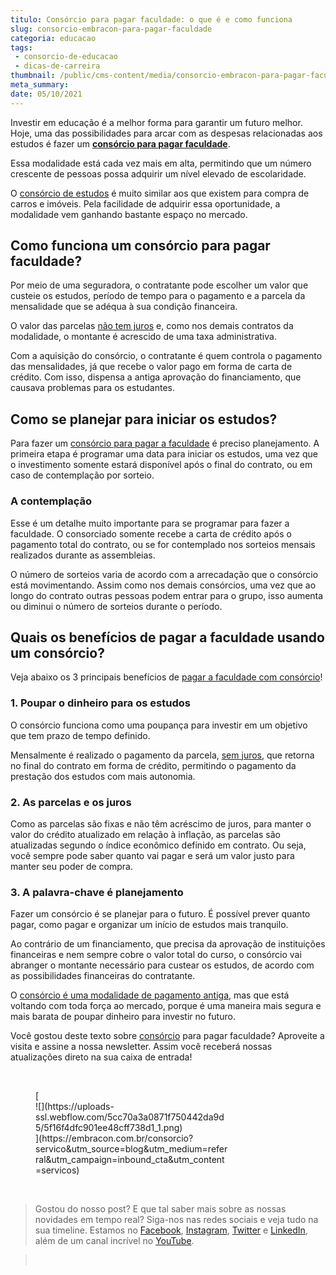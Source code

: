 ```yaml
---
titulo: Consórcio para pagar faculdade: o que é e como funciona
slug: consorcio-embracon-para-pagar-faculdade
categoria: educacao
tags:
 - consorcio-de-educacao
 - dicas-de-carreira
thumbnail: /public/cms-content/media/consorcio-embracon-para-pagar-faculdade.jpg
meta_summary: 
date: 05/10/2021
---
```

Investir em educação é a melhor forma para garantir um futuro melhor. Hoje, uma das possibilidades para arcar com as despesas relacionadas aos estudos é fazer um [**consórcio para pagar faculdade**](https://www.embracon.com.br/consorcio-servicos).

Essa modalidade está cada vez mais em alta, permitindo que um número crescente de pessoas possa adquirir um nível elevado de escolaridade.

O [consórcio de estudos](https://www.embracon.com.br/blog/como-funciona-o-consorcio-embracon-para-pagar-faculdade) é muito similar aos que existem para compra de carros e imóveis. Pela facilidade de adquirir essa oportunidade, a modalidade vem ganhando bastante espaço no mercado.

Como funciona um consórcio para pagar faculdade?
------------------------------------------------

Por meio de uma seguradora, o contratante pode escolher um valor que custeie os estudos, período de tempo para o pagamento e a parcela da mensalidade que se adéqua à sua condição financeira.

O valor das parcelas [não tem juros](https://www.embracon.com.br/blog/consorcio-nao-tem-juros-entenda) e, como nos demais contratos da modalidade, o montante é acrescido de uma taxa administrativa.

Com a aquisição do consórcio, o contratante é quem controla o pagamento das mensalidades, já que recebe o valor pago em forma de carta de crédito. Com isso, dispensa a antiga aprovação do financiamento, que causava problemas para os estudantes.

Como se planejar para iniciar os estudos?
-----------------------------------------

Para fazer um [consórcio para pagar a faculdade](https://www.embracon.com.br/consorcio-servicos) é preciso planejamento. A primeira etapa é programar uma data para iniciar os estudos, uma vez que o investimento somente estará disponível após o final do contrato, ou em caso de contemplação por sorteio.

### A contemplação

Esse é um detalhe muito importante para se programar para fazer a faculdade. O consorciado somente recebe a carta de crédito após o pagamento total do contrato, ou se for contemplado nos sorteios mensais realizados durante as assembleias.

O número de sorteios varia de acordo com a arrecadação que o consórcio está movimentando. Assim como nos demais consórcios, uma vez que ao longo do contrato outras pessoas podem entrar para o grupo, isso aumenta ou diminui o número de sorteios durante o período.

Quais os benefícios de pagar a faculdade usando um consórcio?
-------------------------------------------------------------

Veja abaixo os 3 principais benefícios de [pagar a faculdade com consórcio](https://www.embracon.com.br/consorcio-servicos)!

### 1. Poupar o dinheiro para os estudos

O consórcio funciona como uma poupança para investir em um objetivo que tem prazo de tempo definido.

Mensalmente é realizado o pagamento da parcela, [sem juros](https://www.embracon.com.br/blog/consorcio-nao-tem-juros-entenda), que retorna no final do contrato em forma de crédito, permitindo o pagamento da prestação dos estudos com mais autonomia.

### 2. As parcelas e os juros

Como as parcelas são fixas e não têm acréscimo de juros, para manter o valor do crédito atualizado em relação à inflação, as parcelas são atualizadas segundo o índice econômico definido em contrato. Ou seja, você sempre pode saber quanto vai pagar e será um valor justo para manter seu poder de compra.

### 3. A palavra-chave é planejamento

Fazer um consórcio é se planejar para o futuro. É possível prever quanto pagar, como pagar e organizar um início de estudos mais tranquilo.

Ao contrário de um financiamento, que precisa da aprovação de instituições financeiras e nem sempre cobre o valor total do curso, o consórcio vai abranger o montante necessário para custear os estudos, de acordo com as possibilidades financeiras do contratante.

O [consórcio é uma modalidade de pagamento antiga](https://www.embracon.com.br/conhecaoconsorcio/o-que-e-consorcio), mas que está voltando com toda força ao mercado, porque é uma maneira mais segura e mais barata de poupar dinheiro para investir no futuro.

Você gostou deste texto sobre [consórcio](https://www.embracon.com.br/consorcio-servicos) para pagar faculdade? Aproveite a visita e assine a nossa newsletter. Assim você receberá nossas atualizações direto na sua caixa de entrada!

‍

<figure class="w-richtext-figure-type-image w-richtext-align-center" style="max-width:310px">[<div>![](https://uploads-ssl.webflow.com/5cc70a3a0871f750442da9d5/5f16f4dfc901ee48cff738d1_1.png)</div>](https://embracon.com.br/consorcio?servico&utm_source=blog&utm_medium=referral&utm_campaign=inbound_cta&utm_content=servicos)</figure>‍

> Gostou do nosso post? E que tal saber mais sobre as nossas novidades em tempo real? Siga-nos nas redes sociais e veja tudo na sua timeline. Estamos no [Facebook](https://www.facebook.com/embracon/), [Instagram](https://www.instagram.com/embraconoficial/), [Twitter](https://twitter.com/embracon) e [LinkedIn](https://www.linkedin.com/company/1018875/), além de um canal incrível no [YouTube](https://www.youtube.com/channel/UCL-Y0mv9zc73Iek48NLUBzQ).

> ‍
